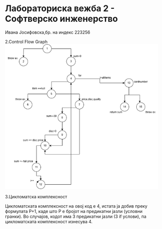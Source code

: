 # Лабораториска вежба 2 - Софтверско инженерство 

Ивана Јосифовска,бр. на индекс 223256


2.Control Flow Graph
![graph](funk.png)

3.Цикломатска комплексност

Цикломатската комплексност на овој код е 4, истата ја добив преку формулата P+1, каде што P е бројот на предикатни јазли (условни гранки). Во случајов, кодот има 3 предикатни јазли (3 if услови), па цикломатската комплексност изнесува 4. 




